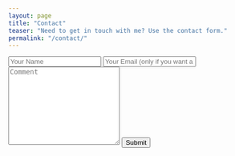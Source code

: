 ```yaml
---
layout: page
title: "Contact"
teaser: "Need to get in touch with me? Use the contact form."
permalink: "/contact/"
---
```


<form accept-charset="UTF-8" action="https://formkeep.com/f/1a68ba891852" method="POST">
	<input type="hidden" name="utf8" value="✓">
	<input type="text" name="full_name" placeholder="Your Name">
	<input type="email" name="email" placeholder="Your Email (only if you want a response)">
	<!--<input type="text" name="comment" placeholder="Comment" style="height:200px">-->
	<textarea name="comment" rows="10" cols="25" placeholder="Comment"></textarea>
	<button type="submit">Submit</button>
</form>
